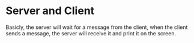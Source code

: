 # Server and Client

Basicly, the server will wait for a message from the client, when the client sends a message, the server will receive it and print it on the screen.